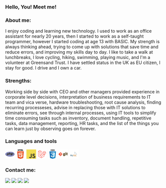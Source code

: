 ### Hello, You! Meet me!

### About me:
I enjoy coding and learning new technology. I used to work as an office assistant for nearly 20 years, then I started to work as a self-taught programmer, however I started coding at age 13 with BASIC. My strength is always thinking ahead, trying to come up with solutions that save time and reduce errors, and improving my skills day to day. I like to take a walk at lunchbreaks, I love cycling, hiking, swimming, playing music, and I'm a volunteer at Greensand Trust. I have settled status in the UK as EU citizen, I stay for good. I drive and I own a car.

### Strengths:

Working side by side with CEO and other managers provided experience in corporate level decisions, interpretation of business requirements to IT team and vica verse, hardware troubleshooting, root cause analysis, finding recurring processeses, advise in replacing those with IT solutions to eliminate errors, see through internal processes, using IT tools to simplify time consuming tasks such as inventory,  document handling, repetitive tasks, data management, reporting, HR tasks, and the list of the things you can learn just by observing goes on forever. 

### Languages and tools
<span>
<img src="https://raw.githubusercontent.com/github/explore/ccc16358ac4530c6a69b1b80c7223cd2744dea83/topics/php/php.png" height="6%" width="6%" />
<img src="https://raw.githubusercontent.com/github/explore/ccc16358ac4530c6a69b1b80c7223cd2744dea83/topics/html/html.png" height="6%" width="6%" />
<img src="https://raw.githubusercontent.com/github/explore/ccc16358ac4530c6a69b1b80c7223cd2744dea83/topics/javascript/javascript.png" height="6%" width="6%" />
<img src="https://raw.githubusercontent.com/github/explore/ccc16358ac4530c6a69b1b80c7223cd2744dea83/topics/laravel/laravel.png" height="6%" width="6%" />
<img src="https://raw.githubusercontent.com/github/explore/ccc16358ac4530c6a69b1b80c7223cd2744dea83/topics/css/css.png" height="6%" width="6%" />
<img src="https://raw.githubusercontent.com/github/explore/ccc16358ac4530c6a69b1b80c7223cd2744dea83/topics/git/git.png" height="6%" width="6%" />
<img src="https://raw.githubusercontent.com/github/explore/ccc16358ac4530c6a69b1b80c7223cd2744dea83/topics/mysql/mysql.png" height="6%" width="6%" />
</span>

### Contact me:

[<img src="https://scontent.flhr6-1.fna.fbcdn.net/v/t1.0-9/96402795_106744131040155_4544947243169349632_n.jpg?_nc_cat=111&_nc_sid=85a577&_nc_ohc=vU3iYbofJYEAX-9Y_ly&_nc_ht=scontent.flhr6-1.fna&oh=1a428a5225d6da07df638095ae68b6ba&oe=5F5EA713" width="26px">](https://babiwes.com/home/about_me/)
[<img src="https://cdn.jsdelivr.net/npm/simple-icons@v3/icons/twitter.svg" width="26px">](https://twitter.com/BabiwesCode)
[<img src="https://cdn.jsdelivr.net/npm/simple-icons@v3/icons/linkedin.svg" width="26px">](https://www.linkedin.com/in/beatrix-d-6ab614173/)
[<img src="https://cdn.jsdelivr.net/npm/simple-icons@v3/icons/gmail.svg" width="26px">](mailto:dgloria.web@gmail.com)

<!-- 1da1f2 twitter -->
<br/>
<br/>

<!--
**dgloriaweb/dgloriaweb** is a ✨ _special_ ✨ repository because its `README.md` (this file) appears on your GitHub profile.

Here are some ideas to get you started:

- 🔭 I’m currently working on ...
- 🌱 I’m currently learning ...
- 👯 I’m looking to collaborate on ...
- 🤔 I’m looking for help with ...
- 💬 Ask me about ...
- 📫 How to reach me: ...
- 😄 Pronouns: ...
- ⚡ Fun fact: ...
-->
